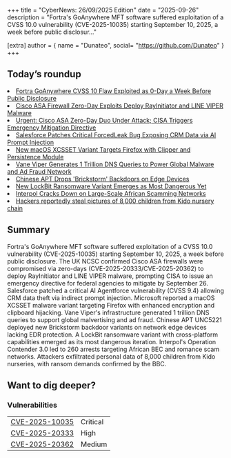 +++
  title = "CyberNews: 26/09/2025 Edition"
  date = "2025-09-26"
  description = "Fortra's GoAnywhere MFT software suffered exploitation of a CVSS 10.0 vulnerability (CVE-2025-10035) starting September 10, 2025, a week before public disclosur..."

  [extra]
  author = { name = "Dunateo", social= "https://github.com/Dunateo" }
  +++
<html><body>
<h2>Today’s roundup</h2>
<li><a href='https://thehackernews.com/2025/09/fortra-goanywhere-cvss-10-flaw.html'>Fortra GoAnywhere CVSS 10 Flaw Exploited as 0-Day a Week Before Public Disclosure</a></li>
<li><a href='https://thehackernews.com/2025/09/cisco-asa-firewall-zero-day-exploits.html'>Cisco ASA Firewall Zero-Day Exploits Deploy RayInitiator and LINE VIPER Malware</a></li>
<li><a href='https://thehackernews.com/2025/09/urgent-cisco-asa-zero-day-duo-under.html'>Urgent: Cisco ASA Zero-Day Duo Under Attack; CISA Triggers Emergency Mitigation Directive</a></li>
<li><a href='https://thehackernews.com/2025/09/salesforce-patches-critical-forcedleak.html'>Salesforce Patches Critical ForcedLeak Bug Exposing CRM Data via AI Prompt Injection</a></li>
<li><a href='https://thehackernews.com/2025/09/new-macos-xcsset-variant-targets.html'>New macOS XCSSET Variant Targets Firefox with Clipper and Persistence Module</a></li>
<li><a href='https://thehackernews.com/2025/09/vane-viper-generates-1-trillion-dns.html'>Vane Viper Generates 1 Trillion DNS Queries to Power Global Malware and Ad Fraud Network</a></li>
<li><a href='https://www.darkreading.com/cyberattacks-data-breaches/chinese-apt-brickstorm-backdoors-edge-devices'>Chinese APT Drops 'Brickstorm' Backdoors on Edge Devices</a></li>
<li><a href='https://www.infosecurity-magazine.com/news/lockbit-ransomware-most-dangerous/'>New LockBit Ransomware Variant Emerges as Most Dangerous Yet</a></li>
<li><a href='https://www.infosecurity-magazine.com/news/interpol-african-scamming-networks/'>Interpol Cracks Down on Large-Scale African Scamming Networks</a></li>
<li><a href='https://www.theguardian.com/technology/2025/sep/25/cybercriminals-steal-pictures-and-details-of-8000-children-from-nursery-chain'>Hackers reportedly steal pictures of 8,000 children from Kido nursery chain</a></li>
<h2>Summary</h2>
<p>Fortra's GoAnywhere MFT software suffered exploitation of a CVSS 10.0 vulnerability (CVE-2025-10035) starting September 10, 2025, a week before public disclosure. The UK NCSC confirmed Cisco ASA firewalls were compromised via zero-days (CVE-2025-20333/CVE-2025-20362) to deploy RayInitiator and LINE VIPER malware, prompting CISA to issue an emergency directive for federal agencies to mitigate by September 26. Salesforce patched a critical AI Agentforce vulnerability (CVSS 9.4) allowing CRM data theft via indirect prompt injection. Microsoft reported a macOS XCSSET malware variant targeting Firefox with enhanced encryption and clipboard hijacking. Vane Viper's infrastructure generated 1 trillion DNS queries to support global malvertising and ad fraud. Chinese APT UNC5221 deployed new Brickstorm backdoor variants on network edge devices lacking EDR protection. A LockBit ransomware variant with cross-platform capabilities emerged as its most dangerous iteration. Interpol's Operation Contender 3.0 led to 260 arrests targeting African BEC and romance scam networks. Attackers exfiltrated personal data of 8,000 children from Kido nurseries, with ransom demands confirmed by the BBC.</p>
<h2>Want to dig deeper?</h2>
<h3>Vulnerabilities</h3>
<table><tbody><tr> <td><a href='https://vulnerability.circl.lu/vuln/CVE-2025-10035'>CVE-2025-10035</a></td>  <td data-severity='Critical'>Critical</td> </tr>
<tr> <td><a href='https://vulnerability.circl.lu/vuln/CVE-2025-20333'>CVE-2025-20333</a></td>  <td data-severity='High'>High</td> </tr>
<tr> <td><a href='https://vulnerability.circl.lu/vuln/CVE-2025-20362'>CVE-2025-20362</a></td>  <td data-severity='Medium'>Medium</td> </tr>
</tbody></table></body></html>